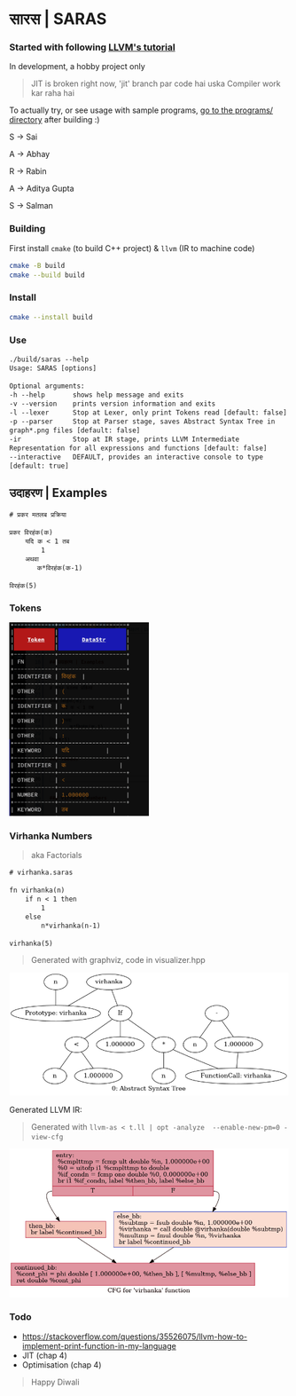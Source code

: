 # सारस | SARAS
### Started with following [LLVM's tutorial](https://www.llvm.org/docs/tutorial/MyFirstLanguageFrontend/)

In development, a hobby project only

> JIT is broken right now, 'jit' branch par code hai uska
> Compiler work kar raha hai

To actually try, or see usage with sample programs, [go to the programs/ directory](programs/) after building :)

S -> Sai

A -> Abhay

R -> Rabin

A -> Aditya Gupta

S -> Salman

### Building

First install `cmake` (to build C++ project) & `llvm` (IR to machine code)

```sh
cmake -B build
cmake --build build
```

### Install

```sh
cmake --install build
```

### Use

```
./build/saras --help
Usage: SARAS [options] 

Optional arguments:
-h --help       shows help message and exits
-v --version    prints version information and exits
-l --lexer      Stop at Lexer, only print Tokens read [default: false]
-p --parser     Stop at Parser stage, saves Abstract Syntax Tree in graph*.png files [default: false]
-ir             Stop at IR stage, prints LLVM Intermediate Representation for all expressions and functions [default: false]
--interactive   DEFAULT, provides an interactive console to type [default: true]
```


## उदाहरण | Examples


```
# प्रकर मतलब प्रक्रिया

प्रकर विरहंक(क)
    यदि क < 1 तब
        1
    अथवा
       क*विरहंक(क-1)

विरहंक(5)
```

### Tokens

<img src="images/lexer.png" width="50%" />

### Virhanka Numbers


> aka Factorials

```
# virhanka.saras

fn virhanka(n)
    if n < 1 then
        1
    else
        n*virhanka(n-1)

virhanka(5)
```

> Generated with graphviz, code in visualizer.hpp

![Graph](images/graph.png)

Generated LLVM IR:

> Generated with `llvm-as < t.ll | opt -analyze  --enable-new-pm=0 -view-cfg`

![Graph](images/ir.png)

### Todo

* https://stackoverflow.com/questions/35526075/llvm-how-to-implement-print-function-in-my-language
* JIT (chap 4)
* Optimisation (chap 4)

> Happy Diwali
